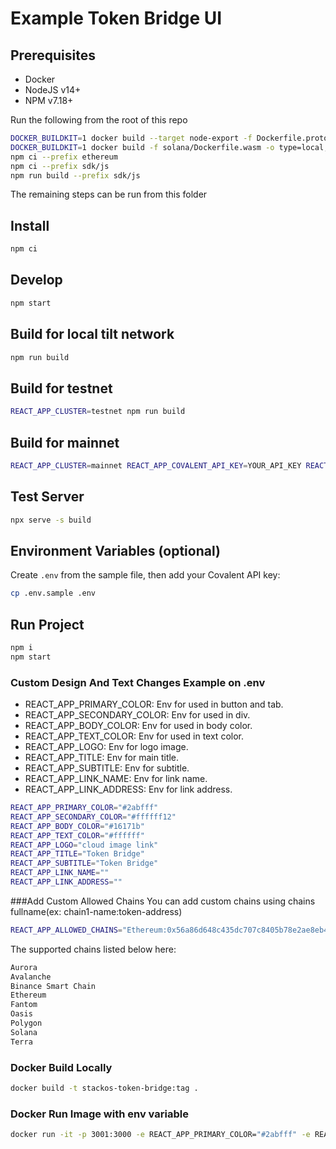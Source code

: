 # Example Token Bridge UI

## Prerequisites

- Docker
- NodeJS v14+
- NPM v7.18+

Run the following from the root of this repo

```bash
DOCKER_BUILDKIT=1 docker build --target node-export -f Dockerfile.proto -o type=local,dest=. .
DOCKER_BUILDKIT=1 docker build -f solana/Dockerfile.wasm -o type=local,dest=. solana
npm ci --prefix ethereum
npm ci --prefix sdk/js
npm run build --prefix sdk/js
```

The remaining steps can be run from this folder

## Install

```bash
npm ci
```

## Develop

```bash
npm start
```

## Build for local tilt network

```bash
npm run build
```

## Build for testnet

```bash
REACT_APP_CLUSTER=testnet npm run build
```

## Build for mainnet

```bash
REACT_APP_CLUSTER=mainnet REACT_APP_COVALENT_API_KEY=YOUR_API_KEY REACT_APP_SOLANA_API_URL=YOUR_CUSTOM_RPC npm run build
```

## Test Server

```bash
npx serve -s build
```

## Environment Variables (optional)

Create `.env` from the sample file, then add your Covalent API key:

```bash
cp .env.sample .env
```

## Run Project
```bash
npm i
npm start
```

### Custom Design And Text Changes Example on .env

- REACT_APP_PRIMARY_COLOR: Env for used in button and tab.
- REACT_APP_SECONDARY_COLOR: Env for used in div.
- REACT_APP_BODY_COLOR: Env for used in body color.
- REACT_APP_TEXT_COLOR: Env for used in text color.
- REACT_APP_LOGO: Env for logo image.
- REACT_APP_TITLE: Env for main title.
- REACT_APP_SUBTITLE: Env for subtitle.
- REACT_APP_LINK_NAME: Env for link name.
- REACT_APP_LINK_ADDRESS: Env for link address.

```bash
REACT_APP_PRIMARY_COLOR="#2abfff"
REACT_APP_SECONDARY_COLOR="#ffffff12"
REACT_APP_BODY_COLOR="#16171b"
REACT_APP_TEXT_COLOR="#ffffff"
REACT_APP_LOGO="cloud image link"
REACT_APP_TITLE="Token Bridge"
REACT_APP_SUBTITLE="Token Bridge"
REACT_APP_LINK_NAME=""
REACT_APP_LINK_ADDRESS=""
```

###Add Custom Allowed Chains
You can add custom chains using chains fullname(ex: chain1-name:token-address)

```bash
REACT_APP_ALLOWED_CHAINS="Ethereum:0x56a86d648c435dc707c8405b78e2ae8eb4e60ba4,Binance Smart Chain:0x6855f7bb6287f94ddcc8915e37e73a3c9fee5cf3,Polygon:0x980111ae1b84e50222c8843e3a7a038f36fecd2b"
```

The supported chains listed below here:

```bash
Aurora
Avalanche
Binance Smart Chain
Ethereum
Fantom
Oasis
Polygon
Solana
Terra
```

### Docker Build Locally

```bash
docker build -t stackos-token-bridge:tag .
```

### Docker Run Image with env variable

```bash
docker run -it -p 3001:3000 -e REACT_APP_PRIMARY_COLOR="#2abfff" -e REACT_APP_ALLOWED_CHAINS='Ethereum:0x56a86d648c435dc707c8405b78e2ae8eb4e60ba4,Binance Smart Chain:0x6855f7bb6287f94ddcc8915e37e73a3c9fee5cf3,Polygon:0x980111ae1b84e50222c8843e3a7a038f36fecd2b' stackos-token-bridge:v0.0.3